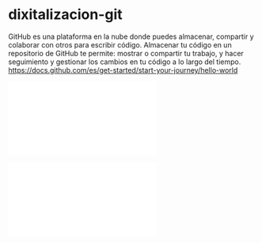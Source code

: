 # dixitalizacion-git

GitHub es una plataforma en la nube donde puedes almacenar, compartir y colaborar con otros para escribir código. Almacenar tu código en un repositorio de GitHub te permite: mostrar o compartir tu trabajo, y hacer seguimiento y gestionar los cambios en tu código a lo largo del tiempo.
https://docs.github.com/es/get-started/start-your-journey/hello-world

![Tarea Website](Website.md)

![Utilidades dos repo para traballar nas aulas](Traballo_aulas_repos.md)

